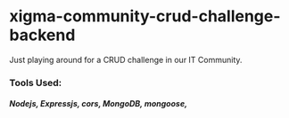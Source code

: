 # xigma-community-crud-challenge-backend

Just playing around for a CRUD challenge in our IT Community.

### Tools Used:
##### Nodejs, Expressjs, cors, MongoDB, mongoose,
